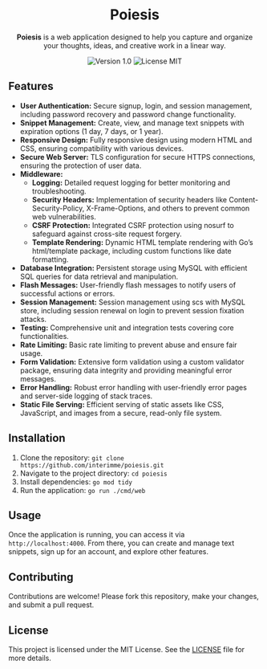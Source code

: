 <h1 align="center">Poiesis</h1>

<p align="center">
  <strong>Poiesis</strong> is a web application designed to help you capture and organize your thoughts, ideas, and creative work in a linear way.
</p>

<p align="center">
  <img src="https://img.shields.io/badge/Version-1.0-blue.svg" alt="Version 1.0">
  <img src="https://img.shields.io/badge/License-MIT-green.svg" alt="License MIT">
</p>

<h2>Features</h2>
<ul>
  <li><strong>User Authentication:</strong> Secure signup, login, and session management, including password recovery and password change functionality.</li>
  <li><strong>Snippet Management:</strong> Create, view, and manage text snippets with expiration options (1 day, 7 days, or 1 year).</li>
  <li><strong>Responsive Design:</strong> Fully responsive design using modern HTML and CSS, ensuring compatibility with various devices.</li>
  <li><strong>Secure Web Server:</strong> TLS configuration for secure HTTPS connections, ensuring the protection of user data.</li>
  <li><strong>Middleware:</strong>
    <ul>
      <li><strong>Logging:</strong> Detailed request logging for better monitoring and troubleshooting.</li>
      <li><strong>Security Headers:</strong> Implementation of security headers like Content-Security-Policy, X-Frame-Options, and others to prevent common web vulnerabilities.</li>
      <li><strong>CSRF Protection:</strong> Integrated CSRF protection using nosurf to safeguard against cross-site request forgery.</li>
      <li><strong>Template Rendering:</strong> Dynamic HTML template rendering with Go’s html/template package, including custom functions like date formatting.</li>
    </ul>
  </li>
  <li><strong>Database Integration:</strong> Persistent storage using MySQL with efficient SQL queries for data retrieval and manipulation.</li>
  <li><strong>Flash Messages:</strong> User-friendly flash messages to notify users of successful actions or errors.</li>
  <li><strong>Session Management:</strong> Session management using scs with MySQL store, including session renewal on login to prevent session fixation attacks.</li>
  <li><strong>Testing:</strong> Comprehensive unit and integration tests covering core functionalities.</li>
  <li><strong>Rate Limiting:</strong> Basic rate limiting to prevent abuse and ensure fair usage.</li>
  <li><strong>Form Validation:</strong> Extensive form validation using a custom validator package, ensuring data integrity and providing meaningful error messages.</li>
  <li><strong>Error Handling:</strong> Robust error handling with user-friendly error pages and server-side logging of stack traces.</li>
  <li><strong>Static File Serving:</strong> Efficient serving of static assets like CSS, JavaScript, and images from a secure, read-only file system.</li>
</ul>

<h2>Installation</h2>
<ol>
  <li>Clone the repository: <code>git clone https://github.com/interimme/poiesis.git</code></li>
  <li>Navigate to the project directory: <code>cd poiesis</code></li>
  <li>Install dependencies: <code>go mod tidy</code></li>
  <li>Run the application: <code>go run ./cmd/web</code></li>
</ol>

<h2>Usage</h2>
<p>Once the application is running, you can access it via <code>http://localhost:4000</code>. From there, you can create and manage text snippets, sign up for an account, and explore other features.</p>

<h2>Contributing</h2>
<p>Contributions are welcome! Please fork this repository, make your changes, and submit a pull request.</p>

<h2>License</h2>
<p>This project is licensed under the MIT License. See the <a href="LICENSE">LICENSE</a> file for more details.</p>
